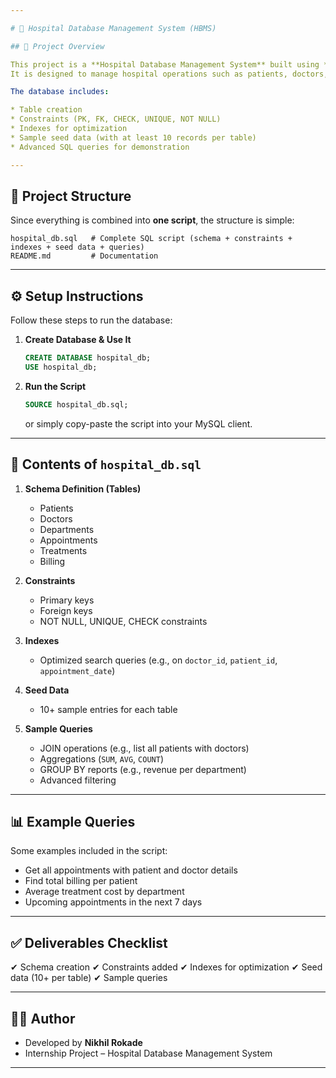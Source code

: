```yaml
---

# 🏥 Hospital Database Management System (HBMS)

## 📌 Project Overview

This project is a **Hospital Database Management System** built using **MySQL**.
It is designed to manage hospital operations such as patients, doctors, appointments, treatments, departments, and billing.

The database includes:

* Table creation
* Constraints (PK, FK, CHECK, UNIQUE, NOT NULL)
* Indexes for optimization
* Sample seed data (with at least 10 records per table)
* Advanced SQL queries for demonstration

---
```


## 📂 Project Structure

Since everything is combined into **one script**, the structure is simple:

```
hospital_db.sql   # Complete SQL script (schema + constraints + indexes + seed data + queries)
README.md         # Documentation
```

---

## ⚙️ Setup Instructions

Follow these steps to run the database:

1. **Create Database & Use It**

   ```sql
   CREATE DATABASE hospital_db;
   USE hospital_db;
   ```

2. **Run the Script**

   ```sql
   SOURCE hospital_db.sql;
   ```

   or simply copy-paste the script into your MySQL client.

---

## 📑 Contents of `hospital_db.sql`

1. **Schema Definition (Tables)**

   * Patients
   * Doctors
   * Departments
   * Appointments
   * Treatments
   * Billing

2. **Constraints**

   * Primary keys
   * Foreign keys
   * NOT NULL, UNIQUE, CHECK constraints

3. **Indexes**

   * Optimized search queries (e.g., on `doctor_id`, `patient_id`, `appointment_date`)

4. **Seed Data**

   * 10+ sample entries for each table

5. **Sample Queries**

   * JOIN operations (e.g., list all patients with doctors)
   * Aggregations (`SUM`, `AVG`, `COUNT`)
   * GROUP BY reports (e.g., revenue per department)
   * Advanced filtering

---

## 📊 Example Queries

Some examples included in the script:

* Get all appointments with patient and doctor details
* Find total billing per patient
* Average treatment cost by department
* Upcoming appointments in the next 7 days

---

## ✅ Deliverables Checklist

✔ Schema creation
✔ Constraints added
✔ Indexes for optimization
✔ Seed data (10+ per table)
✔ Sample queries

---

## 👨‍💻 Author

* Developed by **Nikhil Rokade**
* Internship Project – Hospital Database Management System

---

